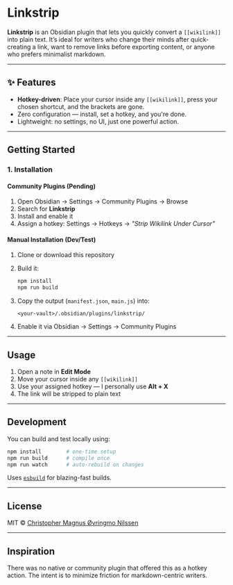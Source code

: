 # Linkstrip

**Linkstrip** is an Obsidian plugin that lets you quickly convert a `[[wikilink]]` into plain text. It’s ideal for writers who change their minds after quick-creating a link, want to remove links before exporting content, or anyone who prefers minimalist markdown.

---

## ✨ Features

- **Hotkey-driven**: Place your cursor inside any `[[wikilink]]`, press your chosen shortcut, and the brackets are gone.
- Zero configuration — install, set a hotkey, and you're done.
- Lightweight: no settings, no UI, just one powerful action.

---

## Getting Started

### 1. Installation

#### Community Plugins (Pending)
1. Open Obsidian → Settings → Community Plugins → Browse
2. Search for **Linkstrip**
3. Install and enable it
4. Assign a hotkey: Settings → Hotkeys → *"Strip Wikilink Under Cursor"*

#### Manual Installation (Dev/Test)

1. Clone or download this repository
2. Build it:
   ```bash
   npm install
   npm run build
   ```
3. Copy the output (`manifest.json`, `main.js`) into:
   ```
   <your-vault>/.obsidian/plugins/linkstrip/
   ```

4. Enable it via Obsidian → Settings → Community Plugins

---

## Usage

1. Open a note in **Edit Mode**
2. Move your cursor inside any `[[wikilink]]`
3. Use your assigned hotkey — I personally use **Alt + X**
4. The link will be stripped to plain text

---

## Development

You can build and test locally using:

```bash
npm install        # one-time setup
npm run build      # compile once
npm run watch      # auto-rebuild on changes
```

Uses [`esbuild`](https://esbuild.github.io) for blazing-fast builds.

---

## License

MIT © [Christopher Magnus Øvringmo Nilssen](https://github.com/CMON1975)

---

## Inspiration

There was no native or community plugin that offered this as a hotkey action. The intent is to minimize friction for markdown-centric writers.
